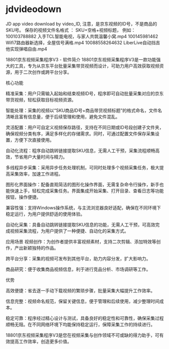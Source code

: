 # jdvideodown
JD app video download by video_ID, 
注意，是京东视频的ID号，不是商品的SKU号。
保存的视频文件名格式 ： SKU+空格+视频标题， 例如：
100103788882 入手TCL智能电视，与家人共筑温馨小窝.mp4
100145981462 Wifi7路由器新选择，全屋信号满格.mp4
10088558264632 LiberLive自动挡吉他实现弹唱自由.mp4



18801京东视频采集程序V3 - 软件简介
18801京东视频采集程序V3是一款功能强大的工具，专为从京东平台批量采集带货视频而设计，可助力用户高效获取视频资源，用于二次创作或跨平台分享。


核心功能

精准采集：用户只需输入起始和结束视频ID号，程序即可自动批量采集对应的京东带货视频，轻松获取目标视频资源。

智能处理：采集的视频以“SKU商品ID号+商品带货视频标题”的格式命名，文件名清晰且富有信息量，便于后续管理和使用，避免文件混乱。

灵活配置：用户可自定义视频保存路径，支持在不同日期或ID号段创建子文件夹，确保视频分类有序，满足多样化的存储需求。同时，可通过配置文件保存采集设置，方便下次直接使用。

自动化流程：程序自动跳转链接提取SKU信息，无需人工干预，采集流程顺畅高效，节省用户大量时间与精力。

多线程异步采集：采用异步任务处理机制，可同时处理多个视频采集任务，极大提高采集效率，加速工作进程。

图形化界面操作：配备直观简洁的图形化操作界面，无需复杂命令行操作，新手也能快速上手，轻松完成采集任务。界面集成开始采集、打开目录、查看日志等功能按钮，操作便捷。

兼容性强：支持Windows操作系统，与主流浏览器良好适配，确保在不同环境下稳定运行，为用户提供舒适的使用体验。

自动化采集：具备自动跳转链接提取SKU信息的功能，无需人工干预，可高效完成视频采集流程，为用户提供了一种便捷、自动化的采集方式。



应用场景
视频创作：为创作者提供丰富视频素材，支持二次剪辑、添加特效等创作，产出新颖独特的作品。

跨平台分享：采集的视频可发布到其他平台，助力内容分发，扩大影响力。

商品研究：便于收集商品视频信息，利于进行竞品分析、市场调研等工作。



优势

高效便捷：省去逐一手动下载视频的繁琐步骤，批量采集大幅提升工作效率。

信息完整：视频命名规范，保留关键信息，便于管理和后续使用，减少整理时间成本。

稳定可靠：程序经过精心设计与测试，具备良好的稳定性和可靠性，确保采集过程顺畅无阻。在不同网络环境下均能保持稳定运行，保障采集工作的持续进行。

18801京东视频采集程序V3是您在视频采集与创作领域不可或缺的得力助手，可有效提高工作效率，创造更多价值。
